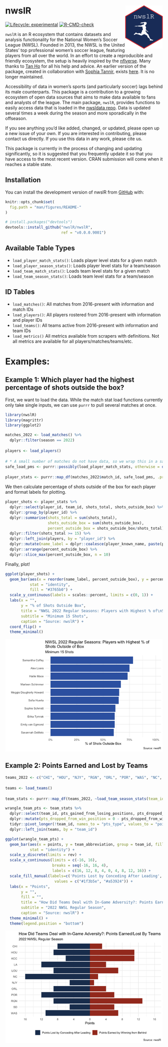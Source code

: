 
<!-- README.md is generated from README.Rmd. Please edit that file -->

# nwslR <img src='man/figures/nwslR.png' align="right" height="139" />

<!-- badges: start -->

[![Lifecycle:
experimental](https://img.shields.io/badge/lifecycle-experimental-orange.svg)](https://www.tidyverse.org/lifecycle/#experimental)
[![R-CMD-check](https://github.com/nwslR/nwslR/actions/workflows/R-CMD-check.yaml/badge.svg)](https://github.com/nwslR/nwslR/actions/workflows/R-CMD-check.yaml)
<!-- badges: end -->

`nwslR` is an R ecosystem that contains datasets and analysis
functionality for the National Women’s Soccer League (NWSL). Founded in
2013, the NWSL is the United States’ top professional women’s soccer
league, featuring players from all over the world. In an effort to
create a reproducible and friendly ecosystem, the setup is heavily
inspired by the [nflverse](https://github.com/nflverse). Many thanks to
[Tan Ho](https://github.com/tanho63) for all his help and advice. An
earlier version of the package, created in collaboration with [Sophia
Tannir](https://github.com/sophiatannir), exists
[here](https://github.com/adror1/nwslR). It is no longer maintained.

Accessibility of data in women’s sports (and particularly soccer) lags
behind its male counterparts. This package is a contribution to a
growing ecosystem of open data sources that aims to make data available
to fans and analysts of the league. The main package, `nwslR`, provides
functions to easily access data that is loaded in the [nwsldata
repo](https://github.com/nwslR/nwsldata). Data is updated several times
a week during the season and more sporadically in the offseason.

If you see anything you’d like added, changed, or updated, please open
up a new issue of your own. If you are interested in contributing,
please contact us directly. If you use this data in any work, please
cite us.

This package is currently in the process of changing and updating
significantly, so it is suggested that you frequently update it so that
you have access to the most recent version. CRAN submission will come
when it reaches a stable state.

## Installation

You can install the development version of nwslR from
[GitHub](https://github.com/) with:

``` r
knitr::opts_chunk$set(
  fig.path = "man/figures/README-"
)
```

``` r
# install.packages("devtools")
devtools::install_github("nwslR/nwslR", 
                         ref = "v0.0.0.9001")
```

## Available Table Types

- `load_player_match_stats()`: Loads player level stats for a given
  match
- `load_player_season_stats()`: Loads player level stats for a
  team/season
- `load_team_match_stats()`: Loads team level stats for a given match
- `load_team_season_stats()`: Loads team level stats for a team/season

## ID Tables

- `load_matches()`: All matches from 2016-present with information and
  match IDs
- `load_players()`: All players rostered from 2016-present with
  information and player IDs
- `load_teams()`: All teams active from 2016-present with information
  and team IDs
- `load_metrics()` All metrics available from scrapers with definitions.
  Not all metrics are available for all players/matches/teams/etc.

# Examples:

## Example 1: Which player had the highest percentage of shots outside the box?

First, we want to load the data. While the match stat load functions
currently only take single inputs, we can use `purrr` to pull several
matches at once.

``` r
library(nwslR)
library(magrittr)
library(ggplot2)
```

``` r
matches_2022 <- load_matches() %>%
  dplyr::filter(season == 2022)

players <- load_players()

# * A small number of matches do not have data, so we wrap this in a safe call to ensure this runs without error 
safe_load_pms <- purrr::possibly(load_player_match_stats, otherwise = data.frame())

player_stats <- purrr::map_df(matches_2022$match_id, safe_load_pms, .progress = TRUE)
```

We then calculate percentage of shots outside of the box for each player
and format labels for plotting.

``` r
player_shots <- player_stats %>%
  dplyr::select(player_id, team_id, shots_total, shots_outside_box) %>%
  dplyr::group_by(player_id) %>%
  dplyr::summarise(shots_total = sum(shots_total), 
                   shots_outside_box = sum(shots_outside_box), 
                   percent_outside_box = shots_outside_box/shots_total) %>%
  dplyr::filter(shots_total >= 15) %>%
  dplyr::left_join(players, by = "player_id") %>%
  dplyr::mutate(name_label = dplyr::coalesce(player_known_name, paste(player_short_first_name, player_short_last_name, sep = " "))) %>%
  dplyr::arrange(percent_outside_box) %>%
  dplyr::slice_max(percent_outside_box, n = 10)
```

Finally, plot!

``` r
ggplot(player_shots) + 
  geom_bar(aes(x = reorder(name_label, percent_outside_box), y = percent_outside_box), 
           stat = "identity", 
           fill = "#3765b0") +
  scale_y_continuous(labels = scales::percent, limits = c(0, 1)) + 
  labs(x = "", 
       y = "% of Shots Outside Box", 
       title = "NWSL 2022 Regular Seasons: Players with Highest % of\nShots Outside of Box", 
       subtitle = "Minimum 15 Shots", 
       caption = "Source: nwslR") + 
  coord_flip() + 
  theme_minimal()
```

![](man/figures/README-plot-1.png)<!-- -->

## Example 2: Points Earned and Lost by Teams

``` r
teams_2022 <- c("CHI", "HOU", "NJY", "RGN", "ORL", "POR", "WAS", "NC", "KCC", "LOU", "LA", "SD")

teams <- load_teams()

team_stats <- purrr::map_df(teams_2022, ~load_team_season_stats(team_id = .x, season = "2022"), .progress = TRUE)
```

``` r
wrangle_team_pts <- team_stats %>%
  dplyr::select(team_id, pts_gained_from_losing_positions, pts_dropped_from_win_position) %>%
  dplyr::mutate(pts_dropped_from_win_position = 0 - pts_dropped_from_win_position) %>%
  tidyr::pivot_longer(!team_id, names_to = "pts_type", values_to = "points") %>%
  dplyr::left_join(teams, by = "team_id")
```

``` r
ggplot(wrangle_team_pts) + 
  geom_bar(aes(x = points, y = team_abbreviation, group = team_id, fill = pts_type), 
           stat = "identity") + 
  scale_y_discrete(limits = rev) + 
  scale_x_continuous(limits = c(-16, 16), 
                     breaks = seq(-16, 16, 4), 
                     labels = c(16, 12, 8, 4, 0, 4, 8, 12, 16)) +
  scale_fill_manual(labels=c('Points Lost by Conceding After Leading', 'Points Earned by Winning from Behind'), 
                      values = c("#1f3b5e", "#a53924")) +
  labs(x = "Points", 
       y = "", 
       fill = "", 
       title = "How Did Teams Deal with In-Game Adversity?: Points Earned/Lost By Teams ", 
       subtitle = "2022 NWSL Regular Season", 
       caption = "Source: nwslR") +
  theme_minimal() +
  theme(legend.position = "bottom")
```

![](man/figures/README-unnamed-chunk-4-1.png)<!-- -->
